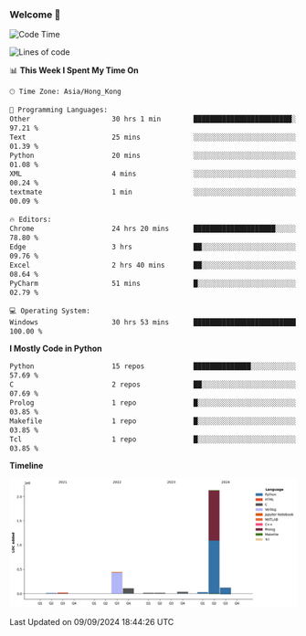 ### Welcome 👋

<!--START_SECTION:waka-->
![Code Time](http://img.shields.io/badge/Code%20Time-661%20hrs%2055%20mins-blue)

![Lines of code](https://img.shields.io/badge/From%20Hello%20World%20I%27ve%20Written-2.9%20million%20lines%20of%20code-blue)

📊 **This Week I Spent My Time On** 

```text
🕑︎ Time Zone: Asia/Hong_Kong

💬 Programming Languages: 
Other                    30 hrs 1 min        ████████████████████████░   97.21 % 
Text                     25 mins             ░░░░░░░░░░░░░░░░░░░░░░░░░   01.39 % 
Python                   20 mins             ░░░░░░░░░░░░░░░░░░░░░░░░░   01.08 % 
XML                      4 mins              ░░░░░░░░░░░░░░░░░░░░░░░░░   00.24 % 
textmate                 1 min               ░░░░░░░░░░░░░░░░░░░░░░░░░   00.09 % 

🔥 Editors: 
Chrome                   24 hrs 20 mins      ████████████████████░░░░░   78.80 % 
Edge                     3 hrs               ██░░░░░░░░░░░░░░░░░░░░░░░   09.76 % 
Excel                    2 hrs 40 mins       ██░░░░░░░░░░░░░░░░░░░░░░░   08.64 % 
PyCharm                  51 mins             █░░░░░░░░░░░░░░░░░░░░░░░░   02.79 % 

💻 Operating System: 
Windows                  30 hrs 53 mins      █████████████████████████   100.00 % 
```

**I Mostly Code in Python** 

```text
Python                   15 repos            ██████████████░░░░░░░░░░░   57.69 % 
C                        2 repos             ██░░░░░░░░░░░░░░░░░░░░░░░   07.69 % 
Prolog                   1 repo              █░░░░░░░░░░░░░░░░░░░░░░░░   03.85 % 
Makefile                 1 repo              █░░░░░░░░░░░░░░░░░░░░░░░░   03.85 % 
Tcl                      1 repo              █░░░░░░░░░░░░░░░░░░░░░░░░   03.85 % 
```



**Timeline**

![Lines of Code chart](https://raw.githubusercontent.com/xhj2501/xhj2501/main/assets/bar_graph.png)


 Last Updated on 09/09/2024 18:44:26 UTC
<!--END_SECTION:waka-->

